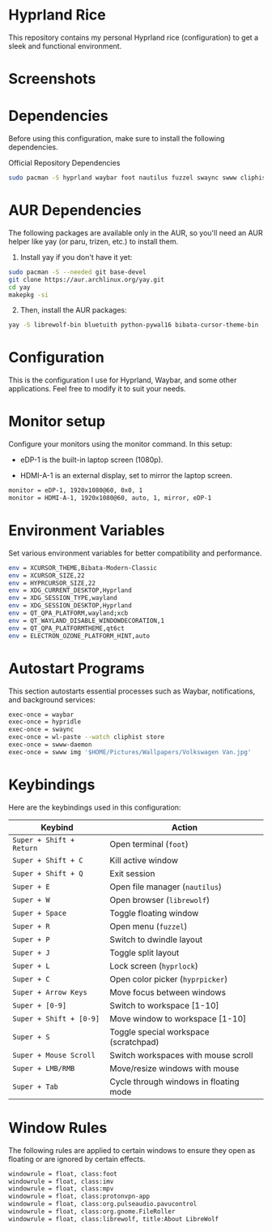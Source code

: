 # Hyprland Rice
This repository contains my personal Hyprland rice (configuration) to get a sleek and functional environment.
# Screenshots

# Dependencies
Before using this configuration, make sure to install the following dependencies.

Official Repository Dependencies
```bash
sudo pacman -S hyprland waybar foot nautilus fuzzel swaync swww cliphist bluez bluez-obex dina-font pavucontrol ttf-jetbrains-mono-nerd fish starship pacman-contrib grim slurp brightnessctl hyprpicker
```
# AUR Dependencies
The following packages are available only in the AUR, so you'll need an AUR helper like yay (or paru, trizen, etc.) to install them. 
1. Install yay if you don't have it yet:

```bash
sudo pacman -S --needed git base-devel
git clone https://aur.archlinux.org/yay.git
cd yay
makepkg -si
```
2. Then, install the AUR packages:
```bash
yay -S librewolf-bin bluetuith python-pywal16 bibata-cursor-theme-bin
```
# Configuration
This is the configuration I use for Hyprland, Waybar, and some other applications. Feel free to modify it to suit your needs.
# Monitor setup
Configure your monitors using the monitor command. In this setup:

  - eDP-1 is the built-in laptop screen (1080p).

  - HDMI-A-1 is an external display, set to mirror the laptop screen.
```bash
monitor = eDP-1, 1920x1080@60, 0x0, 1
monitor = HDMI-A-1, 1920x1080@60, auto, 1, mirror, eDP-1
```
# Environment Variables
Set various environment variables for better compatibility and performance.
```bash
env = XCURSOR_THEME,Bibata-Modern-Classic
env = XCURSOR_SIZE,22
env = HYPRCURSOR_SIZE,22
env = XDG_CURRENT_DESKTOP,Hyprland
env = XDG_SESSION_TYPE,wayland
env = XDG_SESSION_DESKTOP,Hyprland
env = QT_QPA_PLATFORM,wayland;xcb
env = QT_WAYLAND_DISABLE_WINDOWDECORATION,1
env = QT_QPA_PLATFORMTHEME,qt6ct
env = ELECTRON_OZONE_PLATFORM_HINT,auto
```
# Autostart Programs
This section autostarts essential processes such as Waybar, notifications, and background services:
```bash
exec-once = waybar
exec-once = hypridle
exec-once = swaync
exec-once = wl-paste --watch cliphist store
exec-once = swww-daemon
exec-once = swww img '$HOME/Pictures/Wallpapers/Volkswagen Van.jpg'
```
# Keybindings
Here are the keybindings used in this configuration:

| Keybind                  | Action                                 |
| ------------------------ | -------------------------------------- |
| `Super + Shift + Return` | Open terminal (`foot`)                 |
| `Super + Shift + C`      | Kill active window                     |
| `Super + Shift + Q`      | Exit session                           |
| `Super + E`              | Open file manager (`nautilus`)         |
| `Super + W`              | Open browser (`librewolf`)             |
| `Super + Space`          | Toggle floating window                 |
| `Super + R`              | Open menu (`fuzzel`)                   |
| `Super + P`              | Switch to dwindle layout               |
| `Super + J`              | Toggle split layout                    |
| `Super + L`              | Lock screen (`hyprlock`)               |
| `Super + C`              | Open color picker (`hyprpicker`)       |
| `Super + Arrow Keys`     | Move focus between windows             |
| `Super + [0-9]`          | Switch to workspace \[1-10]            |
| `Super + Shift + [0-9]`  | Move window to workspace \[1-10]       |
| `Super + S`              | Toggle special workspace (scratchpad)  |
| `Super + Mouse Scroll`   | Switch workspaces with mouse scroll    |
| `Super + LMB/RMB`        | Move/resize windows with mouse         |
| `Super + Tab`            | Cycle through windows in floating mode |

# Window Rules
The following rules are applied to certain windows to ensure they open as floating or are ignored by certain effects.
```bash
windowrule = float, class:foot
windowrule = float, class:imv
windowrule = float, class:mpv
windowrule = float, class:protonvpn-app
windowrule = float, class:org.pulseaudio.pavucontrol
windowrule = float, class:org.gnome.FileRoller
windowrule = float, class:librewolf, title:About LibreWolf
```
